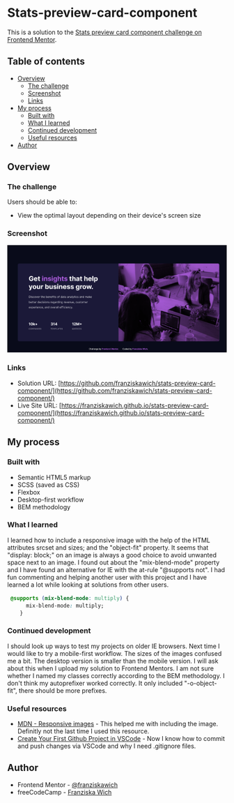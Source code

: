 # Stats-preview-card-component

This is a solution to the [Stats preview card component challenge on Frontend Mentor](https://www.frontendmentor.io/challenges/stats-preview-card-component-8JqbgoU62).

## Table of contents

- [Overview](#overview)
  - [The challenge](#the-challenge)
  - [Screenshot](#screenshot)
  - [Links](#links)
- [My process](#my-process)
  - [Built with](#built-with)
  - [What I learned](#what-i-learned)
  - [Continued development](#continued-development)
  - [Useful resources](#useful-resources)
- [Author](#author)


## Overview

### The challenge

Users should be able to:

- View the optimal layout depending on their device's screen size

### Screenshot

![](./screenshot.png)

### Links

- Solution URL: [https://github.com/franziskawich/stats-preview-card-component/](https://github.com/franziskawich/stats-preview-card-component/)
- Live Site URL: [https://franziskawich.github.io/stats-preview-card-component/](https://franziskawich.github.io/stats-preview-card-component/)

## My process

### Built with

- Semantic HTML5 markup
- SCSS (saved as CSS)
- Flexbox
- Desktop-first workflow
- BEM methodology

### What I learned

I learned how to include a responsive image with the help of the HTML attributes srcset and sizes; and the "object-fit" property. It seems that "display: block;" on an image is always a good choice to avoid unwanted space next to an image. I found out about the "mix-blend-mode" property and I have found an alternative for IE with the at-rule "@supports not". I had fun commenting and helping another user with this project and I have learned a lot while looking at solutions from other users.

```css
 @supports (mix-blend-mode: multiply) {
      mix-blend-mode: multiply;
    }
```

### Continued development

I should look up ways to test my projects on older IE browsers. Next time I would like to try a mobile-first workflow. The sizes of the images confused me a bit. The desktop version is smaller than the mobile version. I will ask about this when I upload my solution to Frontend Mentors. I am not sure whether I named my classes correctly according to the BEM methodology. I don't think my autoprefixer worked correctly. It only included "-o-object-fit", there should be more prefixes. 

### Useful resources

- [MDN - Responsive images](https://developer.mozilla.org/en-US/docs/Learn/HTML/Multimedia_and_embedding/Responsive_images) - This helped me with including the image. Definitly not the last time I used this resource.
- [Create Your First Github Project in VSCode](https://www.jcchouinard.com/create-your-first-github-project-in-vscode/) - Now I know how to commit and push changes via VSCode and why I need .gitignore files. 

## Author

- Frontend Mentor - [@franziskawich](https://www.frontendmentor.io/profile/franziskawich)
- freeCodeCamp - [Franziska Wich](https://www.freecodecamp.org/fcc35fab9df-6b8c-445e-8aec-36ee00e99ba0)



